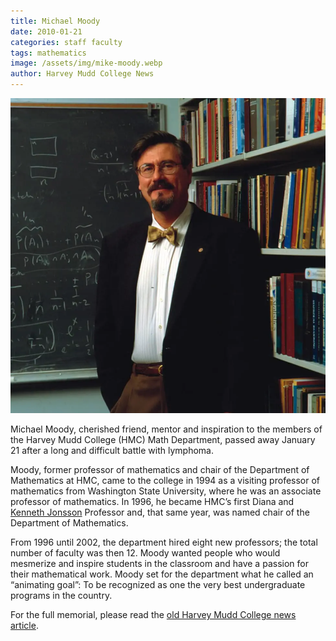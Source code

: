 ```yaml
---
title: Michael Moody
date: 2010-01-21
categories: staff faculty
tags: mathematics
image: /assets/img/mike-moody.webp
author: Harvey Mudd College News
---
```

![Michael Moody](/assets/img/mike-moody.webp)

Michael Moody, cherished friend, mentor and inspiration to the members of the Harvey Mudd College (HMC) Math Department, passed away  January 21 after a long and difficult battle with lymphoma.

Moody, former professor of mathematics and chair of the Department of Mathematics at HMC, came to the college in 1994 as a visiting professor of mathematics from Washington State University, where he was an associate professor of mathematics. In 1996, he became HMC’s first Diana and [Kenneth Jonsson](/2010-03-15/kenneth-jonsson.html) Professor and, that same year, was named chair of the Department of Mathematics.

From 1996 until 2002, the department hired eight new professors; the total number of faculty was then 12. Moody wanted people who would mesmerize and inspire students in the classroom and have a passion for their mathematical work.  Moody set for the department what he called an “animating goal”: To be recognized as one the very best undergraduate programs in the country.

For the full memorial, please read the [old Harvey Mudd College news article](https://www.hmc.edu/non-wp-sites/old-news/MoodyDies10.php).
